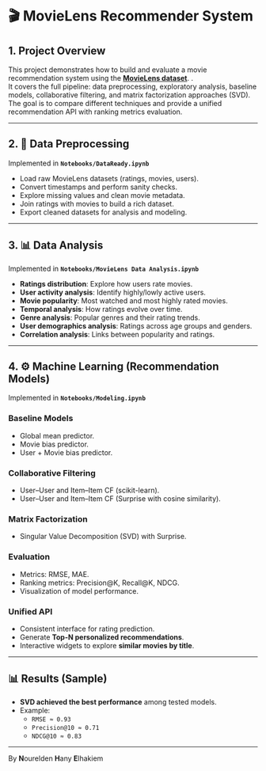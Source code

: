 # 🎬 MovieLens Recommender System

## 1. Project Overview
This project demonstrates how to build and evaluate a movie recommendation system using the [**MovieLens dataset**](https://www.kaggle.com/datasets/prajitdatta/movielens-100k-dataset/discussion?sort=hotness).  .  
It covers the full pipeline: data preprocessing, exploratory analysis, baseline models, collaborative filtering, and matrix factorization approaches (SVD).  
The goal is to compare different techniques and provide a unified recommendation API with ranking metrics evaluation.

---

## 2. 📂 Data Preprocessing
Implemented in **`Notebooks/DataReady.ipynb`**  
- Load raw MovieLens datasets (ratings, movies, users).  
- Convert timestamps and perform sanity checks.  
- Explore missing values and clean movie metadata.  
- Join ratings with movies to build a rich dataset.  
- Export cleaned datasets for analysis and modeling.  

---

## 3. 📊 Data Analysis
Implemented in **`Notebooks/MovieLens Data Analysis.ipynb`**  
- **Ratings distribution**: Explore how users rate movies.  
- **User activity analysis**: Identify highly/lowly active users.  
- **Movie popularity**: Most watched and most highly rated movies.  
- **Temporal analysis**: How ratings evolve over time.  
- **Genre analysis**: Popular genres and their rating trends.  
- **User demographics analysis**: Ratings across age groups and genders.  
- **Correlation analysis**: Links between popularity and ratings.  

---

## 4. ⚙️ Machine Learning (Recommendation Models)
Implemented in **`Notebooks/Modeling.ipynb`**  

### Baseline Models
- Global mean predictor.  
- Movie bias predictor.  
- User + Movie bias predictor.  

### Collaborative Filtering
- User–User and Item–Item CF (scikit-learn).  
- User–User and Item–Item CF (Surprise with cosine similarity).  

### Matrix Factorization
- Singular Value Decomposition (SVD) with Surprise.  

### Evaluation
- Metrics: RMSE, MAE.  
- Ranking metrics: Precision@K, Recall@K, NDCG.  
- Visualization of model performance.  

### Unified API
- Consistent interface for rating prediction.  
- Generate **Top-N personalized recommendations**.  
- Interactive widgets to explore **similar movies by title**.  

---

## 📊 Results (Sample)
- **SVD achieved the best performance** among tested models.  
- Example:  
  - `RMSE ≈ 0.93`  
  - `Precision@10 ≈ 0.71`  
  - `NDCG@10 ≈ 0.83`  

---
By **N**ourelden **H**any **E**lhakiem
